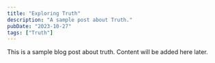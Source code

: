 ```yaml
---
title: "Exploring Truth"
description: "A sample post about Truth."
pubDate: "2023-10-27"
tags: ["Truth"]
---
```


This is a sample blog post about truth. Content will be added here later.
